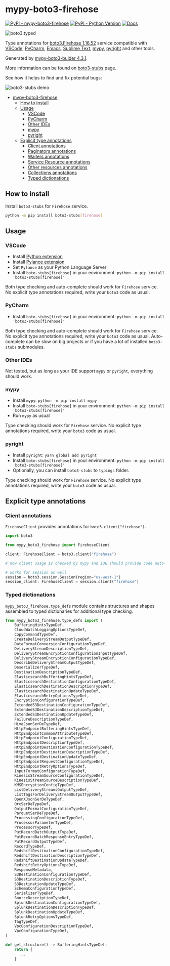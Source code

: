 # mypy-boto3-firehose

[![PyPI - mypy-boto3-firehose](https://img.shields.io/pypi/v/mypy-boto3-firehose.svg?color=blue)](https://pypi.org/project/mypy-boto3-firehose)
[![PyPI - Python Version](https://img.shields.io/pypi/pyversions/mypy-boto3-firehose.svg?color=blue)](https://pypi.org/project/mypy-boto3-firehose)
[![Docs](https://img.shields.io/readthedocs/mypy-boto3-builder.svg?color=blue)](https://mypy-boto3-builder.readthedocs.io/)

![boto3.typed](https://github.com/vemel/mypy_boto3_builder/raw/master/logo.png)

Type annotations for
[boto3.Firehose 1.16.52](https://boto3.amazonaws.com/v1/documentation/api/1.16.52/reference/services/firehose.html#Firehose) service
compatible with
[VSCode](https://code.visualstudio.com/),
[PyCharm](https://www.jetbrains.com/pycharm/),
[Emacs](https://www.gnu.org/software/emacs/),
[Sublime Text](https://www.sublimetext.com/),
[mypy](https://github.com/python/mypy),
[pyright](https://github.com/microsoft/pyright)
and other tools.

Generated by [mypy-boto3-buider 4.3.1](https://github.com/vemel/mypy_boto3_builder).

More information can be found on [boto3-stubs](https://pypi.org/project/boto3-stubs/) page.

See how it helps to find and fix potential bugs:

![boto3-stubs demo](https://github.com/vemel/mypy_boto3_builder/raw/master/demo.gif)

- [mypy-boto3-firehose](#mypy-boto3-firehose)
  - [How to install](#how-to-install)
  - [Usage](#usage)
    - [VSCode](#vscode)
    - [PyCharm](#pycharm)
    - [Other IDEs](#other-ides)
    - [mypy](#mypy)
    - [pyright](#pyright)
  - [Explicit type annotations](#explicit-type-annotations)
    - [Client annotations](#client-annotations)
    - [Paginators annotations](#paginators-annotations)
    - [Waiters annotations](#waiters-annotations)
    - [Service Resource annotations](#service-resource-annotations)
    - [Other resources annotations](#other-resources-annotations)
    - [Collections annotations](#collections-annotations)
    - [Typed dictionations](#typed-dictionations)

## How to install

Install `boto3-stubs` for `Firehose` service.

```bash
python -m pip install boto3-stubs[firehose]
```

## Usage

### VSCode

- Install [Python extension](https://marketplace.visualstudio.com/items?itemName=ms-python.python)
- Install [Pylance extension](https://marketplace.visualstudio.com/items?itemName=ms-python.vscode-pylance)
- Set `Pylance` as your Python Language Server
- Install `boto-stubs[firehose]` in your environment: `python -m pip install 'boto3-stubs[firehose]'`

Both type checking and auto-complete should work for `Firehose` service.
No explicit type annotations required, write your `boto3` code as usual.

### PyCharm

- Install `boto-stubs[firehose]` in your environment: `python -m pip install 'boto3-stubs[firehose]'`

Both type checking and auto-complete should work for `Firehose` service.
No explicit type annotations required, write your `boto3` code as usual.
Auto-complete can be slow on big projects or if you have a lot of installed `boto3-stubs` submodules.

### Other IDEs

Not tested, but as long as your IDE support `mypy` or `pyright`, everything should work.

### mypy

- Install `mypy`: `python -m pip install mypy`
- Install `boto-stubs[firehose]` in your environment: `python -m pip install 'boto3-stubs[firehose]'`
- Run `mypy` as usual

Type checking should work for `Firehose` service.
No explicit type annotations required, write your `boto3` code as usual.

### pyright

- Install `pyright`: `yarn global add pyright`
- Install `boto-stubs[firehose]` in your environment: `python -m pip install 'boto3-stubs[firehose]'`
- Optionally, you can install `boto3-stubs` to `typings` folder.

Type checking should work for `Firehose` service.
No explicit type annotations required, write your `boto3` code as usual.

## Explicit type annotations

### Client annotations

`FirehoseClient` provides annotations for `boto3.client("firehose")`.

```python
import boto3

from mypy_boto3_firehose import FirehoseClient

client: FirehoseClient = boto3.client("firehose")

# now client usage is checked by mypy and IDE should provide code auto-complete

# works for session as well
session = boto3.session.Session(region="us-west-1")
session_client: FirehoseClient = session.client("firehose")
```








### Typed dictionations

`mypy_boto3_firehose.type_defs` module contains structures and shapes assembled
to typed dictionaries for additional type checking.

```python
from mypy_boto3_firehose.type_defs import (
    BufferingHintsTypeDef,
    CloudWatchLoggingOptionsTypeDef,
    CopyCommandTypeDef,
    CreateDeliveryStreamOutputTypeDef,
    DataFormatConversionConfigurationTypeDef,
    DeliveryStreamDescriptionTypeDef,
    DeliveryStreamEncryptionConfigurationInputTypeDef,
    DeliveryStreamEncryptionConfigurationTypeDef,
    DescribeDeliveryStreamOutputTypeDef,
    DeserializerTypeDef,
    DestinationDescriptionTypeDef,
    ElasticsearchBufferingHintsTypeDef,
    ElasticsearchDestinationConfigurationTypeDef,
    ElasticsearchDestinationDescriptionTypeDef,
    ElasticsearchDestinationUpdateTypeDef,
    ElasticsearchRetryOptionsTypeDef,
    EncryptionConfigurationTypeDef,
    ExtendedS3DestinationConfigurationTypeDef,
    ExtendedS3DestinationDescriptionTypeDef,
    ExtendedS3DestinationUpdateTypeDef,
    FailureDescriptionTypeDef,
    HiveJsonSerDeTypeDef,
    HttpEndpointBufferingHintsTypeDef,
    HttpEndpointCommonAttributeTypeDef,
    HttpEndpointConfigurationTypeDef,
    HttpEndpointDescriptionTypeDef,
    HttpEndpointDestinationConfigurationTypeDef,
    HttpEndpointDestinationDescriptionTypeDef,
    HttpEndpointDestinationUpdateTypeDef,
    HttpEndpointRequestConfigurationTypeDef,
    HttpEndpointRetryOptionsTypeDef,
    InputFormatConfigurationTypeDef,
    KinesisStreamSourceConfigurationTypeDef,
    KinesisStreamSourceDescriptionTypeDef,
    KMSEncryptionConfigTypeDef,
    ListDeliveryStreamsOutputTypeDef,
    ListTagsForDeliveryStreamOutputTypeDef,
    OpenXJsonSerDeTypeDef,
    OrcSerDeTypeDef,
    OutputFormatConfigurationTypeDef,
    ParquetSerDeTypeDef,
    ProcessingConfigurationTypeDef,
    ProcessorParameterTypeDef,
    ProcessorTypeDef,
    PutRecordBatchOutputTypeDef,
    PutRecordBatchResponseEntryTypeDef,
    PutRecordOutputTypeDef,
    RecordTypeDef,
    RedshiftDestinationConfigurationTypeDef,
    RedshiftDestinationDescriptionTypeDef,
    RedshiftDestinationUpdateTypeDef,
    RedshiftRetryOptionsTypeDef,
    ResponseMetadata,
    S3DestinationConfigurationTypeDef,
    S3DestinationDescriptionTypeDef,
    S3DestinationUpdateTypeDef,
    SchemaConfigurationTypeDef,
    SerializerTypeDef,
    SourceDescriptionTypeDef,
    SplunkDestinationConfigurationTypeDef,
    SplunkDestinationDescriptionTypeDef,
    SplunkDestinationUpdateTypeDef,
    SplunkRetryOptionsTypeDef,
    TagTypeDef,
    VpcConfigurationDescriptionTypeDef,
    VpcConfigurationTypeDef,
)

def get_structure() -> BufferingHintsTypeDef:
    return {
      ...
    }
```
